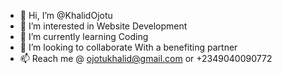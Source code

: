 - 👋 Hi, I’m @KhalidOjotu
- 👀 I’m interested in Website Development
- 🌱 I’m currently learning Coding
- 💞️ I’m looking to collaborate With a benefiting partner
- 📫 Reach me @ ojotukhalid@gmail.com or +2349040090772

